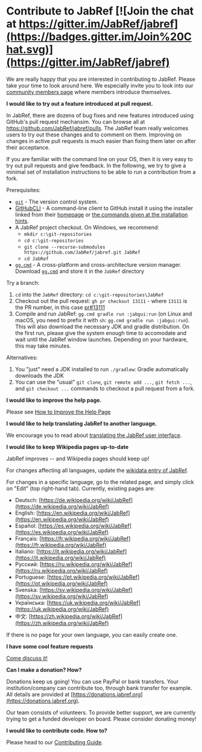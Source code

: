 # Contribute to JabRef [![Join the chat at https://gitter.im/JabRef/jabref](https://badges.gitter.im/Join%20Chat.svg)](https://gitter.im/JabRef/jabref)

We are really happy that you are interested in contributing to JabRef. Please take your time to look around here. We especially invite you to look into our [community members page](https://discourse.jabref.org/t/community-members/1868?u=koppor) where members introduce themselves.

**I would like to try out a feature introduced at pull request.**

In JabRef, there are dozens of bug fixes and new features introduced using GitHub's pull request mechansim.
You can browse all at <https://github.com/JabRef/jabref/pulls>.
The JabRef team really welcomes users to try out these changes and to comment on them.
Improving on changes in active pull requests is much easier than fixing them later on after their acceptance.

If you are familiar with the command line on your OS, then it is very easy to try out pull requests and give feedback.
In the following, we try to give a minimal set of installation instructions to be able to run a contribution from a fork.

Prerequisites:

- [`git`](https://git-scm.com/) - The version control system.
- [GitHubCLI](https://cli.github.com/) - A command-line client to GitHub install it using the installer linked from their [homepage]((https://cli.github.com/)) or [the commands given at the installation hints](https://github.com/cli/cli#installation).
- A JabRef project checkout. On Windows, we recommend:
  - `mkdir c:\git-repositories`
  - `cd c:\git-repositories`
  - `git clone --recurse-submodules https://github.com/JabRef/jabref.git JabRef`
  - `cd JabRef`
- [`gg.cmd`](https://github.com/eirikb/gg) - A cross-platform and cross-architecture version manager. Download [`gg.cmd`](https://github.com/eirikb/gg/releases/latest/download/gg.cmd) and store it in the `JabRef` directory

Try a branch:

1. `cd` into the `JabRef` directory: `cd c:\git-repositories\JabRef`
2. Checkout out the pull request: `gh pr checkout 13111` - where `13111` is the PR number, in this case [pr#13111](https://github.com/JabRef/jabref/pull/13111)
3. Compile and run JabRef: `gg.cmd gradle run :jabgui:run` (on Linux and macOS, you need to prefix it with `sh`: `gg.cmd gradle run :jabgui:run`). This will also download the necessary JDK and gradle distribution. On the first run, please give the system enough time to accomodate and wait until the JabRef window launches. Depending on your hardware, this may take minutes.

Alternatives:

1. You "just" need a JDK installed to run `./gradlew`: Gradle automatically downloads the JDK
2. You can use the "usual" `git clone`, `git remote add ...`, `git fetch ...`, and `git checkout ...` commands to checkout a pull request from a fork.

**I would like to improve the help page.**

Please see [How to Improve the Help Page](how-to-improve-the-help-page.md)

**I would like to help translating JabRef to another language.**

We encourage you to read about [translating the JabRef user interface](how-to-translate-the-ui.md).

**I would like to keep Wikipedia pages up-to-date**

JabRef improves -- and Wikipedia pages should keep up!

For changes affecting all languages, update the [wikidata entry of JabRef](https://www.wikidata.org/wiki/Q1676802).

For changes in a specific language, go to the related page, and simply click on "Edit" (top right-hand tab). Currently, existing pages are:

* Deutsch: [https://de.wikipedia.org/wiki/JabRef](https://de.wikipedia.org/wiki/JabRef)
* English: [https://en.wikipedia.org/wiki/JabRef](https://en.wikipedia.org/wiki/JabRef)
* Español: [https://es.wikipedia.org/wiki/JabRef](https://es.wikipedia.org/wiki/JabRef)
* Français: [https://fr.wikipedia.org/wiki/JabRef](https://fr.wikipedia.org/wiki/JabRef)
* Italiano: [https://it.wikipedia.org/wiki/JabRef](https://it.wikipedia.org/wiki/JabRef)
* Русский: [https://ru.wikipedia.org/wiki/JabRef](https://ru.wikipedia.org/wiki/JabRef)
* Portuguese: [https://pt.wikipedia.org/wiki/JabRef](https://pt.wikipedia.org/wiki/JabRef)
* Svenska: [https://sv.wikipedia.org/wiki/JabRef](https://sv.wikipedia.org/wiki/JabRef)
* Українська: [https://uk.wikipedia.org/wiki/JabRef](https://uk.wikipedia.org/wiki/JabRef)
* 中文: [https://zh.wikipedia.org/wiki/JabRef](https://zh.wikipedia.org/wiki/JabRef)

If there is no page for your own language, you can easily create one.

**I have some cool feature requests**

[Come discuss it!](http://discourse.jabref.org)

**Can I make a donation? How?**

Donations keep us going! You can use PayPal or bank transfers. Your institution/company can contribute too, through bank transfer for example. All details are provided at [https://donations.jabref.org](https://donations.jabref.org).

Our team consists of volunteers. To provide better support, we are currently trying to get a funded developer on board. Please consider donating money!

**I would like to contribute code. How to?**

Please head to our [Contributing Guide](https://github.com/JabRef/jabref/blob/main/CONTRIBUTING.md#contributing).

